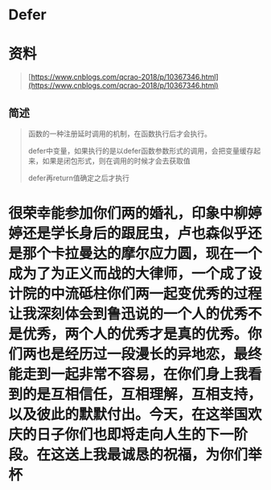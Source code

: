 # Defer

# 资料

> [https://www.cnblogs.com/qcrao-2018/p/10367346.html](https://www.cnblogs.com/qcrao-2018/p/10367346.html)

## 简述

> 函数的一种注册延时调用的机制，在函数执行后才会执行。
>
> defer中变量，如果执行的是以defer函数参数形式的调用，会把变量缓存起来，如果是闭包形式，则在调用的时候才会去获取值
>
> defer再return值确定之后才执行

# 很荣幸能参加你们两的婚礼，印象中柳婷婷还是学长身后的跟屁虫，卢也森似乎还是那个卡拉曼达的摩尔应力圆，现在一个成为了为正义而战的大律师，一个成了设计院的中流砥柱你们两一起变优秀的过程让我深刻体会到鲁迅说的一个人的优秀不是优秀，两个人的优秀才是真的优秀。你们两也是经历过一段漫长的异地恋，最终能走到一起非常不容易，在你们身上我看到的是互相信任，互相理解，互相支持，以及彼此的默默付出。今天，在这举国欢庆的日子你们也即将走向人生的下一阶段。在这送上我最诚恳的祝福，为你们举杯




